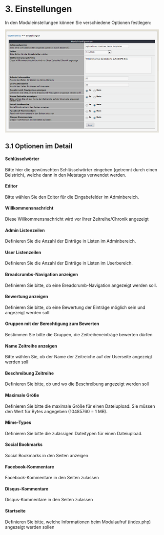 # 3. Einstellungen

In den Moduleinstellungen können Sie verschiedene Optionen festlegen:<br/>

![](../assets/3preferences.png)

## 3.1 Optionen im Detail
#### Schlüsselwörter
Bitte hier die gewünschten Schlüsselwörter eingeben (getrennt durch einen Beistrich), welche dann in den Metatags verwendet werden.

#### Editor
Bitte wählen Sie den Editor für die Eingabefelder im Adminbereich.

#### Willkommensnachricht
Diese Willkommensnachricht wird vor Ihrer Zeitreihe/Chronik angezeigt

#### Admin Listenzeilen
Definieren Sie die Anzahl der Einträge in Listen im Adminbereich.

#### User Listenzeilen
Definieren Sie die Anzahl der Einträge in Listen im Userbereich.

#### Breadcrumbs-Navigation anzeigen
Definieren Sie bitte, ob eine Breadcrumb-Navigation angezeigt werden soll.

#### Bewertung anzeigen
Definieren Sie bitte, ob eine Bewertung der Einträge möglich sein und angezeigt werden soll

#### Gruppen mit der Berechtigung zum Bewerten
Bestimmen Sie bitte die Gruppen, die Zeitreiheneinträge bewerten dürfen

#### Name Zeitreihe anzeigen
Bitte wählen Sie, ob der Name der Zeitreiche auf der Userseite angezeigt werden soll

#### Beschreibung Zeitreihe
Definieren Sie bitte, ob und wo die Beschreibung angezeigt werden soll

#### Maximale Größe
Definieren Sie bitte die maximale Größe für einen Dateiupload. Sie müssen den Wert für Bytes angegeben (10485760 = 1 MB).

#### Mime-Types
Definieren Sie bitte die zulässigen Dateitypen für einen Dateiupload.

#### Social Bookmarks
Social Bookmarks in den Seiten anzeigen

#### Facebook-Kommentare
Facebook-Kommentare in den Seiten zulassen

#### Disqus-Kommentare
Disqus-Kommentare in den Seiten zulassen

#### Startseite
Definieren Sie bitte, welche Informationen beim Modulaufruf (index.php) angezeigt werden sollen
